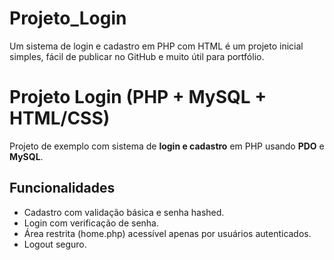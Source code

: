# Projeto_Login
Um sistema de login e cadastro em PHP com HTML é um projeto inicial simples, fácil de publicar no GitHub e muito útil para portfólio. 

# Projeto Login (PHP + MySQL + HTML/CSS)

Projeto de exemplo com sistema de **login e cadastro** em PHP usando **PDO** e **MySQL**.

## Funcionalidades
- Cadastro com validação básica e senha hashed.
- Login com verificação de senha.
- Área restrita (home.php) acessível apenas por usuários autenticados.
- Logout seguro.